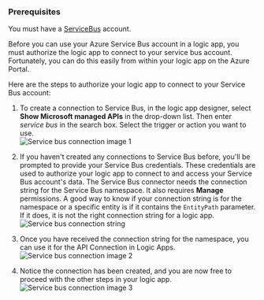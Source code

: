 ### Prerequisites

You must have a [ServiceBus](https://azure.microsoft.com/services/service-bus/) account.  

Before you can use your Azure Service Bus account in a logic app, you must authorize the logic app to connect to your service bus account. Fortunately, you can do this easily from within your logic app on the Azure Portal.  

Here are the steps to authorize your logic app to connect to your Service Bus account:  

1. To create a connection to Service Bus, in the logic app designer, select **Show Microsoft managed APIs** in the drop-down list. Then enter *service bus* in the search box. Select the trigger or action you want to use.  
    ![Service bus connection image 1](./media/connectors-create-api-servicebus/servicebus-1.png)  

2. If you haven't created any connections to Service Bus before, you'll be prompted to provide your Service Bus credentials. These credentials are used to authorize your logic app to connect to and access your Service Bus account's data. The Service Bus connector needs the connection string for the Service Bus namespace. It also requires **Manage** permissions. A good way to know if your connection string is for the namespace or a specific entity is if it contains the `EntityPath` parameter. If it does, it is not the right connection string for a logic app.  
    ![Service bus connection string](./media/connectors-create-api-servicebus/connectionstring.png)

1. Once you have received the connection string for the namespace, you can use it for the API Connection in Logic Apps.  
    ![Service bus connection image 2](./media/connectors-create-api-servicebus/servicebus-2.png)  

3. Notice the connection has been created, and you are now free to proceed with the other steps in your logic app.  
    ![Service bus connection image 3](./media/connectors-create-api-servicebus/servicebus-3.png)   
